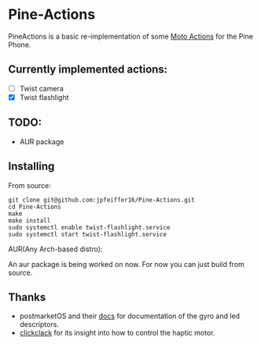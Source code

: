 # Pine-Actions
PineActions is a basic re-implementation of some [Moto Actions](https://play.google.com/store/apps/details?id=com.motorola.actions&hl=en_US&gl=US) for the Pine Phone.

## Currently implemented actions:

 - [ ] Twist camera
 - [x] Twist flashlight

## TODO:

- AUR package

## Installing

From source:

```shell
git clone git@github.com:jpfeiffer16/Pine-Actions.git
cd Pine-Actions
make
make install
sudo systemctl enable twist-flashlight.service
sudo systemctl start twist-flashlight.service
```

AUR(Any Arch-based distro):

An aur package is being worked on now. For now you can just build from source.

## Thanks
- postmarketOS and their [docs](https://wiki.postmarketos.org/wiki/Phosh) for documentation of the gyro and led descriptors.
- [clickclack](https://git.sr.ht/~proycon/clickclack) for its insight into how to control the haptic motor.
